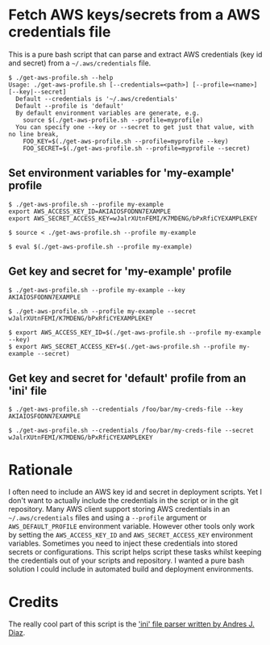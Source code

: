 # Fetch AWS keys/secrets from a AWS credentials file

This is a pure bash script that can parse and extract AWS credentials (key id and secret) from a `~/.aws/credentials` file.

```
$ ./get-aws-profile.sh --help
Usage: ./get-aws-profile.sh [--credentials=<path>] [--profile=<name>] [--key|--secret]
  Default --credentials is '~/.aws/credentials'
  Default --profile is 'default'
  By default environment variables are generate, e.g.
    source $(./get-aws-profile.sh --profile=myprofile)
  You can specify one --key or --secret to get just that value, with no line break,
    FOO_KEY=$(./get-aws-profile.sh --profile=myprofile --key)
    FOO_SECRET=$(./get-aws-profile.sh --profile=myprofile --secret)
```

## Set environment variables for 'my-example' profile

```
$ ./get-aws-profile.sh --profile my-example
export AWS_ACCESS_KEY_ID=AKIAIOSFODNN7EXAMPLE
export AWS_SECRET_ACCESS_KEY=wJalrXUtnFEMI/K7MDENG/bPxRfiCYEXAMPLEKEY

$ source < ./get-aws-profile.sh --profile my-example

$ eval $(./get-aws-profile.sh --profile my-example)
```

## Get key and secret for 'my-example' profile

```
$ ./get-aws-profile.sh --profile my-example --key
AKIAIOSFODNN7EXAMPLE

$ ./get-aws-profile.sh --profile my-example --secret
wJalrXUtnFEMI/K7MDENG/bPxRfiCYEXAMPLEKEY

$ export AWS_ACCESS_KEY_ID=$(./get-aws-profile.sh --profile my-example --key)
$ export AWS_SECRET_ACCESS_KEY=$(./get-aws-profile.sh --profile my-example --secret) 
```

## Get key and secret for 'default' profile from an 'ini' file

```
$ ./get-aws-profile.sh --credentials /foo/bar/my-creds-file --key
AKIAIOSFODNN7EXAMPLE

$ ./get-aws-profile.sh --credentials /foo/bar/my-creds-file --secret
wJalrXUtnFEMI/K7MDENG/bPxRfiCYEXAMPLEKEY
```

# Rationale
I often need to include an AWS key id and secret in deployment scripts. Yet I don't want to actually include the credentials in the script or in the git repository. Many AWS client support storing AWS credentials in an `~/.aws/credentials` files and using a `--profile` argument or `AWS_DEFAULT_PROFILE` environment variable. However other tools only work by setting the `AWS_ACCESS_KEY_ID` and `AWS_SECRET_ACCESS_KEY` environment variables. Sometimes you need to inject these credentials into stored secrets or configurations. This script helps script these tasks whilst keeping the credentials out of your scripts and repository. I wanted a pure bash solution I could include in automated build and deployment environments.

# Credits
The really cool part of this script is the ['ini' file parser written by Andres J. Diaz](http://theoldschooldevops.com/2008/02/09/bash-ini-parser/).
